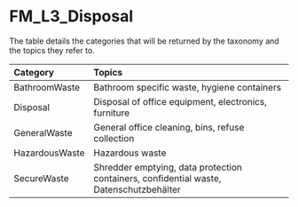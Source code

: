 # FM_L3_Disposal

The table details the categories that will be returned by the taxonomy and the topics they refer to.

| Category | Topics |
| :--- | :--- |
| BathroomWaste | Bathroom specific waste, hygiene containers |
| Disposal | Disposal of office equipment, electronics, furniture |
| GeneralWaste | General office cleaning, bins, refuse collection |
| HazardousWaste | Hazardous waste |
| SecureWaste | Shredder emptying, data protection containers, confidential waste, Datenschutzbehälter |